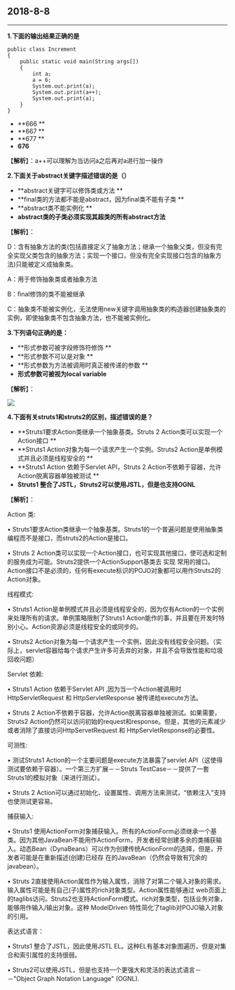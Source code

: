 ## 2018-8-8

---

**1.下面的输出结果正确的是**

```
public class Increment
{
    public static void main(String args[])
    {
        int a;
        a = 6;
        System.out.print(a);
        System.out.print(a++);
        System.out.print(a);
    }
}
```

* **666  **
* **667  **
* **677  **
* **676**

【**解析**】：a++可以理解为当访问a之后再对a进行加一操作

**2.下面关于abstract关键字描述错误的是（）**

* **abstract关键字可以修饰类或方法  **
* **final类的方法都不能是abstract，因为final类不能有子类  **
* **abstract类不能实例化  **
* **abstract类的子类必须实现其超类的所有abstract方法**

【**解析**】：

D：含有抽象方法的类\(包括直接定义了抽象方法；继承一个抽象父类，但没有完全实现父类包含的抽象方法；实现一个接口，但没有完全实现接口包含的抽象方法\)只能被定义成抽象类。

A：用于修饰抽象类或者抽象方法

B：final修饰的类不能被继承

C：抽象类不能被实例化，无法使用new关键字调用抽象类的构造器创建抽象类的实例，即使抽象类不包含抽象方法，也不能被实例化。

**3.下列语句正确的是：**

* **形式参数可被字段修饰符修饰  **
* **形式参数不可以是对象  **
* **形式参数为方法被调用时真正被传递的参数  **
* **形式参数可被视为local variable**

【**解析**】：

![](/assets/类.png)

**4.下面有关struts1和struts2的区别，描述错误的是？**

* **Struts1要求Action类继承一个抽象基类。Struts 2 Action类可以实现一个Action接口  **
* **Struts1 Action对象为每一个请求产生一个实例。Struts2 Action是单例模式并且必须是线程安全的  **
* **Struts1 Action 依赖于Servlet API，Struts 2 Action不依赖于容器，允许Action脱离容器单独被测试  **
* **Struts1 整合了JSTL，Struts2可以使用JSTL，但是也支持OGNL**

【**解析**】：

Action 类:  

• Struts1要求Action类继承一个抽象基类。Struts1的一个普遍问题是使用抽象类编程而不是接口，而struts2的Action是接口。  

• Struts 2 Action类可以实现一个Action接口，也可实现其他接口，使可选和定制的服务成为可能。Struts2提供一个ActionSupport基类去 实现 常用的接口。Action接口不是必须的，任何有execute标识的POJO对象都可以用作Struts2的Action对象。 

线程模式:  

• Struts1 Action是单例模式并且必须是线程安全的，因为仅有Action的一个实例来处理所有的请求。单例策略限制了Struts1 Action能作的事，并且要在开发时特别小心。Action资源必须是线程安全的或同步的。 

• Struts2 Action对象为每一个请求产生一个实例，因此没有线程安全问题。（实际上，servlet容器给每个请求产生许多可丢弃的对象，并且不会导致性能和垃圾回收问题） 

Servlet 依赖:  

• Struts1 Action 依赖于Servlet API ,因为当一个Action被调用时HttpServletRequest 和 HttpServletResponse 被传递给execute方法。 

• Struts 2 Action不依赖于容器，允许Action脱离容器单独被测试。如果需要，Struts2 Action仍然可以访问初始的request和response。但是，其他的元素减少或者消除了直接访问HttpServetRequest 和 HttpServletResponse的必要性。 

可测性:  

• 测试Struts1 Action的一个主要问题是execute方法暴露了servlet API（这使得测试要依赖于容器）。一个第三方扩展－－Struts TestCase－－提供了一套Struts1的模拟对象（来进行测试）。 

• Struts 2 Action可以通过初始化、设置属性、调用方法来测试，“依赖注入”支持也使测试更容易。  

捕获输入:  

• Struts1 使用ActionForm对象捕获输入。所有的ActionForm必须继承一个基类。因为其他JavaBean不能用作ActionForm，开发者经常创建多余的类捕获输入。动态Bean（DynaBeans）可以作为创建传统ActionForm的选择，但是，开发者可能是在重新描述\(创建\)已经存 在的JavaBean（仍然会导致有冗余的javabean）。 

• Struts 2直接使用Action属性作为输入属性，消除了对第二个输入对象的需求。输入属性可能是有自己\(子\)属性的rich对象类型。Action属性能够通过 web页面上的taglibs访问。Struts2也支持ActionForm模式。rich对象类型，包括业务对象，能够用作输入/输出对象。这种 ModelDriven 特性简化了taglib对POJO输入对象的引用。 

表达式语言：  

• Struts1 整合了JSTL，因此使用JSTL EL。这种EL有基本对象图遍历，但是对集合和索引属性的支持很弱。  

• Struts2可以使用JSTL，但是也支持一个更强大和灵活的表达式语言－－"Object Graph Notation Language" \(OGNL\). 

